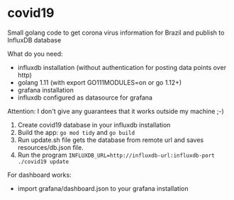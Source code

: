 # covid19
Small golang code to get corona virus information for Brazil and publish to InfluxDB database

What do you need:
- influxdb installation (without authentication for posting data points over http)
- golang 1.11 (with export GO111MODULES=on or go 1.12+)
- grafana installation
- influxdb configured as datasource for grafana

Attention: I don't give any guarantees that it works outside my machine ;-)

1) Create covid19 database in your influxdb installation
2) Build the app:
`go mod tidy`
and
`go build`
3) Run update.sh file gets the database from remote url and saves resources/db.json file.
4) Run the program
`INFLUXDB_URL=http://influxdb-url:influxdb-port ./covid19 update`
  
For dashboard works:
- import grafana/dashboard.json to your grafana installation
